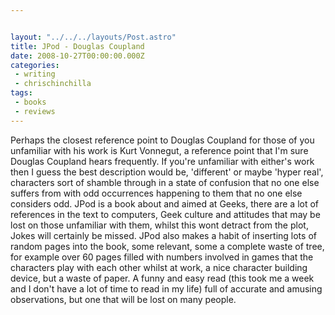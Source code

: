 ```yaml
---


layout: "../../../layouts/Post.astro"
title: JPod - Douglas Coupland
date: 2008-10-27T00:00:00.000Z
categories:
 - writing
 - chrischinchilla
tags:
 - books 
 - reviews
---
```


Perhaps the closest reference point to Douglas Coupland for those of you unfamiliar with his work is Kurt Vonnegut, a reference point that I'm sure Douglas Coupland hears frequently. If you're unfamiliar with either's work then I guess the best description would be, 'different' or maybe 'hyper real', characters sort of shamble through in a state of confusion that no one else suffers from with odd occurrences happening to them that no one else considers odd. JPod is a book about and aimed at Geeks, there are a lot of references in the text to computers, Geek culture and attitudes that may be lost on those unfamiliar with them, whilst this wont detract from the plot, Jokes will certainly be missed. JPod also makes a habit of inserting lots of random pages into the book, some relevant, some a complete waste of tree, for example over 60 pages filled with numbers involved in games that the characters play with each other whilst at work, a nice character building device, but a waste of paper. A funny and easy read (this took me a week and I don't have a lot of time to read in my life) full of accurate and amusing observations, but one that will be lost on many people.
